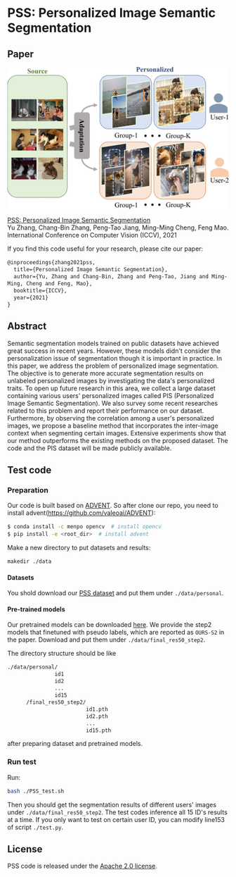 # PSS: Personalized Image Semantic Segmentation


## Paper
![](./head.jpg)

[PSS: Personalized Image Semantic Segmentation](https://arxiv.org/abs/2107.13978)  
 Yu Zhang, Chang-Bin Zhang, Peng-Tao Jiang, Ming-Ming Cheng, Feng Mao.
 International Conference on Computer Vision (ICCV), 2021

If you find this code useful for your research, please cite our paper:

```
@inproceedings{zhang2021pss,
  title={Personalized Image Semantic Segmentation},
  author={Yu, Zhang and Chang-Bin, Zhang and Peng-Tao, Jiang and Ming-Ming, Cheng and Feng, Mao},
  booktitle={ICCV},
  year={2021}
}
```

## Abstract
Semantic segmentation models trained on public datasets have achieved great success in recent years. However, these models didn't consider the personalization issue of segmentation though it is important in practice. In this paper, we address the problem of personalized image segmentation. The objective is to generate more accurate segmentation results on unlabeled personalized images by investigating the data's personalized traits. To open up future research in this area, we collect a large dataset containing various users' personalized images called PIS (Personalized Image Semantic Segmentation). We also survey some recent researches related to this problem and report their performance on our dataset. Furthermore, by observing the correlation among a user's personalized images, we propose a baseline method that incorporates the inter-image context when segmenting certain images. Extensive experiments show that our method outperforms the existing methods on the proposed dataset. The code and the PIS dataset will be made publicly available.

## Test code
### Preparation
Our code is built based on [ADVENT](https://github.com/valeoai/ADVENT).
So after clone our repo,
you need to install advent(https://github.com/valeoai/ADVENT):
```bash
$ conda install -c menpo opencv  # install opencv
$ pip install -e <root_dir>  # install advent
```

Make a new directory to put datasets and results:
```bash
makedir ./data
```

#### Datasets
You shold download our [PSS dataset]() and put them under `./data/personal`.

#### Pre-trained models
Our pretrained models can be downloaded [here]().
We provide the step2 models that finetuned with pseudo labels, which are
reported as `OURS-S2` in the paper.
Download and put them under `./data/final_res50_step2`.

The directory structure should be like 
```
./data/personal/
               id1
               id2
               ...
               id15
      /final_res50_step2/
                         id1.pth
                         id2.pth
                         ...
                         id15.pth
```
after preparing dataset and pretrained models.

### Run test
Run:
```bash
bash ./PSS_test.sh
```
Then you should get the segmentation results of different users' images under 
`./data/final_res50_step2`.
The test codes inference all 15 ID's results at a time.
If you only want to test on certain user ID, you can modify
line153 of script `./test.py`.


## License
PSS code is released under the [Apache 2.0 license](./LICENSE).
